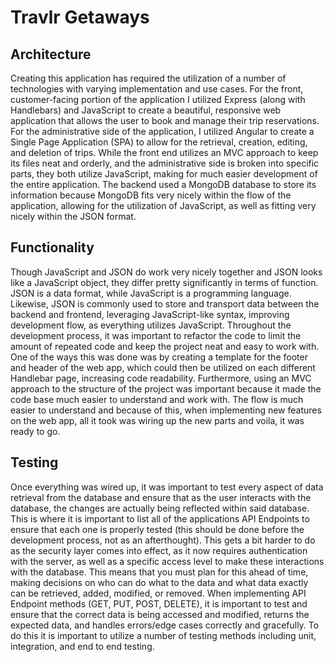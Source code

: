 # Travlr Getaways
## Architecture
Creating this application has required the utilization of a number of technologies with varying implementation and use cases. For the front, customer-facing portion of the application I utilized Express (along with Handlebars) and JavaScript to create a beautiful, responsive web application that allows the user to book and manage their trip reservations. For the administrative side of the application, I utilized Angular to create a Single Page Application (SPA) to allow for the retrieval, creation, editing, and deletion of trips. While the front end utilizes an MVC approach to keep its files neat and orderly, and the administrative side is broken into specific parts, they both utilize JavaScript, making for much easier development of the entire application. The backend used a MongoDB database to store its information because MongoDB fits very nicely within the flow of the application, allowing for the utilization of JavaScript, as well as fitting very nicely within the JSON format.
## Functionality
Though JavaScript and JSON do work very nicely together and JSON looks like a JavaScript object, they differ pretty significantly in terms of function. JSON is a data format, while JavaScript is a programming language. Likewise, JSON is commonly used to store and transport data between the backend and frontend, leveraging JavaScript-like syntax, improving development flow, as everything utilizes JavaScript. Throughout the development process, it was important to refactor the code to limit the amount of repeated code and keep the project neat and easy to work with. One of the ways this was done was by creating a template for the footer and header of the web app, which could then be utilized on each different Handlebar page, increasing code readability. Furthermore, using an MVC approach to the structure of the project was important because it made the code base much easier to understand and work with. The flow is much easier to understand and because of this, when implementing new features on the web app, all it took was wiring up the new parts and voila, it was ready to go.
## Testing
Once everything was wired up, it was important to test every aspect of data retrieval from the database and ensure that as the user interacts with the database, the changes are actually being reflected within said database. This is where it is important to list all of the applications API Endpoints to ensure that each one is properly tested (this should be done before the development process, not as an afterthought). This gets a bit harder to do as the security layer comes into effect, as it now requires authentication with the server, as well as a specific access level to make these interactions with the database. This means that you must plan for this ahead of time, making decisions on who can do what to the data and what data exactly can be retrieved, added, modified, or removed. When implementing API Endpoint methods (GET, PUT, POST, DELETE), it is important to test and ensure that the correct data is being accessed and modified, returns the expected data, and handles errors/edge cases correctly and gracefully. To do this it is important to utilize a number of testing methods including unit, integration, and end to end testing.
